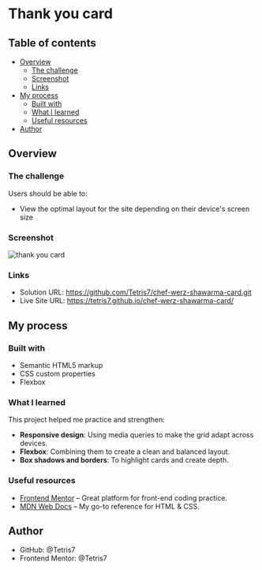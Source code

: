 # Thank you card 

## Table of contents

- [Overview](#overview)
  - [The challenge](#the-challenge)
  - [Screenshot](#screenshot)
  - [Links](#links)
- [My process](#my-process)
  - [Built with](#built-with)
  - [What I learned](#what-i-learned)
  - [Useful resources](#useful-resources)
- [Author](#author)




## Overview

### The challenge

Users should be able to:

- View the optimal layout for the site depending on their device's screen size

### Screenshot
![thank you card](https://github.com/user-attachments/assets/1b50ddd3-0d5a-4f4c-9e37-6a6bce4e2f5a)



### Links

- Solution URL: https://github.com/Tetris7/chef-werz-shawarma-card.git
- Live Site URL: https://tetris7.github.io/chef-werz-shawarma-card/

## My process

### Built with

- Semantic HTML5 markup
- CSS custom properties
- Flexbox


### What I learned


This project helped me practice and strengthen:

- **Responsive design**: Using media queries to make the grid adapt across devices.  
- **Flexbox**: Combining them to create a clean and balanced layout.  
- **Box shadows and borders**: To highlight cards and create depth. 


### Useful resources

- [Frontend Mentor](https://www.frontendmentor.io) – Great platform for front-end coding practice.  
- [MDN Web Docs](https://developer.mozilla.org/) – My go-to reference for HTML & CSS.  

## Author

- GitHub: @Tetris7
- Frontend Mentor: @Tetris7
